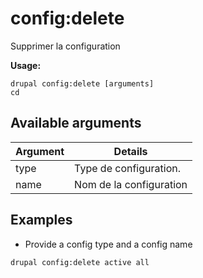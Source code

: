# config:delete
Supprimer la configuration

**Usage:**
```
drupal config:delete [arguments]
cd
```

## Available arguments
Argument | Details
---------|-------------
type | Type de configuration.
name | Nom de la configuration

## Examples
* Provide a config type and a config name
```
drupal config:delete active all
```
